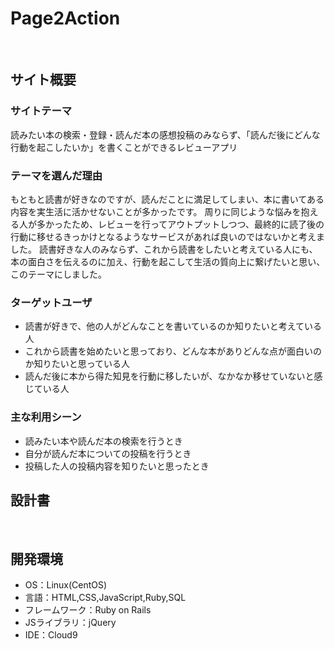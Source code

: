 # Page2Action
​
## サイト概要
### サイトテーマ
読みたい本の検索・登録・読んだ本の感想投稿のみならず、「読んだ後にどんな行動を起こしたいか」を書くことができるレビューアプリ
​
### テーマを選んだ理由
もともと読書が好きなのですが、読んだことに満足してしまい、本に書いてある内容を実生活に活かせないことが多かったです。
周りに同じような悩みを抱える人が多かったため、レビューを行ってアウトプットしつつ、最終的に読了後の行動に移せるきっかけとなるようなサービスがあれば良いのではないかと考えました。
読書好きな人のみならず、これから読書をしたいと考えている人にも、本の面白さを伝えるのに加え、行動を起こして生活の質向上に繋げたいと思い、このテーマにしました。
​
### ターゲットユーザ
- 読書が好きで、他の人がどんなことを書いているのか知りたいと考えている人
- これから読書を始めたいと思っており、どんな本がありどんな点が面白いのか知りたいと思っている人
- 読んだ後に本から得た知見を行動に移したいが、なかなか移せていないと感じている人
​
### 主な利用シーン
- 読みたい本や読んだ本の検索を行うとき
- 自分が読んだ本についての投稿を行うとき
- 投稿した人の投稿内容を知りたいと思ったとき
​
## 設計書
<!--テーマを設定・提出する時点では不要です-->
​
## 開発環境
- OS：Linux(CentOS)
- 言語：HTML,CSS,JavaScript,Ruby,SQL
- フレームワーク：Ruby on Rails
- JSライブラリ：jQuery
- IDE：Cloud9
